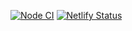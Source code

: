 [![Node CI](https://github.com/bmacher/macher.dev/workflows/Node%20CI/badge.svg)](https://github.com/bmacher/macher.dev/actions?query=workflow%3A%22Node+CI%22)
[![Netlify Status](https://api.netlify.com/api/v1/badges/eceb25ab-a702-4a1a-8c7e-c7bb9e5aaf31/deploy-status)](https://app.netlify.com/sites/gallant-roentgen-dd6fb9/deploys)
